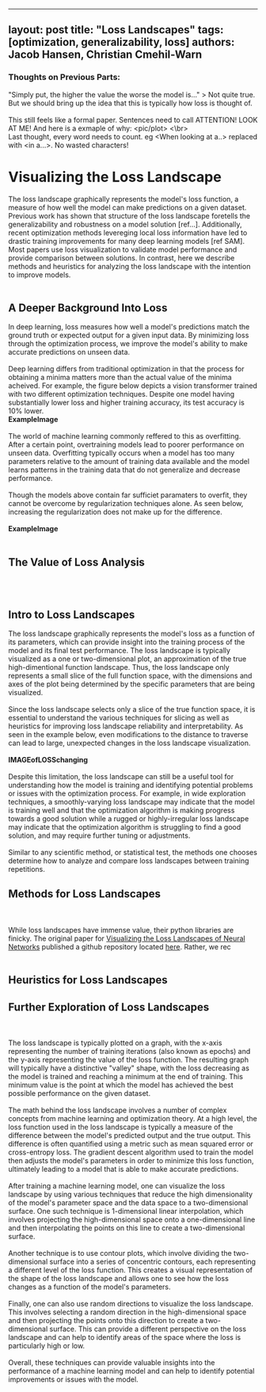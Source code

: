 
---
layout: post
title: "Loss Landscapes"
tags: [optimization, generalizability, loss]
authors: Jacob Hansen, Christian Cmehil-Warn
---

### Thoughts on Previous Parts: 
"Simply put, the higher the value the worse the model is..." > Not quite true. But we should bring up the idea that this is typically how loss is thought of. 
</br> 
</br> This still feels like a formal paper. Sentences need to call ATTENTION! LOOK AT ME! And here is a exmaple of why: \<pic/plot\>
<\br></br> Last thought, every word needs to count. eg \<When looking at a..\> replaced with \<in a...\>. No wasted characters!

# Visualizing the Loss Landscape 
The loss landscape graphically represents the model's loss function, a measure of how well the model can make predictions on a given dataset. Previous work has shown that structure of the loss landscape foretells the generalizability and robustness on a model solution \[ref...\]. 
Additionally, recent optimization methods levereging local loss information have led to drastic training improvements for many deep learning models \[ref SAM\]. Most papers use loss visualization to validate model performance and provide comparison between solutions. In contrast, here we describe methods and heuristics for analyzing the loss landscape with the intention to improve models. 
</br></br>
## A Deeper Background Into Loss
In deep learning, loss measures how well a model's predictions match the ground truth or expected output for a given input data. 
By minimizing loss through the optimization process, we improve the model's ability to make accurate predictions on unseen data. 
</br></br>
Deep learning differs from traditional optimization in that the process for obtaining a minima matters more than the actual value of the minima acheived.
For example, the figure below depicts a vision transformer trained with two different optimization techniques. Despite one model having substantially lower loss and higher training accuracy, its test accuracy is 10% lower. 
</br>**ExampleImage**</br></br>
The world of machine learning commonly reffered to this as overfitting. After a certain point, overtraining models lead to poorer performance on unseen data. Overfitting typically occurs when a model has too many parameters relative to the amount of training data available and the model learns patterns in the training data that do not generalize and decrease performance.
</br></br> 
Though the models above contain far sufficiet paramaters to overfit, they cannot be overcome by regularization techniques alone. As seen below, increasing the regularization does not make up for the difference. 
</br></br> 
**ExampleImage**
</br></br> 
## The Value of Loss Analysis 


</br></br> 
## Intro to Loss Landscapes
The loss landscape graphically represents the model's loss as a function of its parameters, which can provide insight into the training process of the model and its final test performance. 
The loss landscape is typically visualized as a one or two-dimensional plot, an approximation of the true high-dimentional function landscape. Thus, the loss landscape only represents a small slice of the full function space, 
with the dimensions and axes of the plot being determined by the specific parameters that are being visualized. 
</br></br> 
Since the loss landscape selects only a slice of the true function space, it is essential to understand the various techniques for slicing as well as heuristics for improving loss landscape reliability and interpretability. 
As seen in the example below, even modifications to the distance to traverse can lead to large, unexpected changes in the loss landscape visualization. 
</br></br> 
**IMAGEofLOSSchanging**
</br></br> 
Despite this limitation, the loss landscape can still be a useful tool for understanding how the model is training and identifying potential problems or issues with the optimization process. 
For example, in wide exploration techniques, a smoothly-varying loss landscape may indicate that the model is training well and that the optimization algorithm is making progress towards a good solution while a rugged or highly-irregular loss landscape may indicate that the optimization algorithm is struggling to find a good solution, and may require further tuning or adjustments. </br></br> 
Similar to any scientific method, or statistical test, the methods one chooses determine how to analyze and compare loss landscapes between training repetitions. 

## Methods for Loss Landscapes






</br></br> 
While loss landscapes have immense value, their python libraries 
are finicky. The original paper for [Visualizing the Loss Landscapes of Neural Networks](https://arxiv.org/pdf/1712.09913.pdf) 
published a github repository located [here](https://github.com/tomgoldstein/loss-landscape). Rather, we rec
</br></br> 


## Heuristics for Loss Landscapes


## Further Exploration of Loss Landscapes


</br></br>
The loss landscape is typically plotted on a graph, with the x-axis representing the number of training iterations (also known as epochs) and the y-axis representing the value of the loss function. The resulting graph will typically have a distinctive "valley" shape, with the loss decreasing as the model is trained and reaching a minimum at the end of training. This minimum value is the point at which the model has achieved the best possible performance on the given dataset.
</br></br>
The math behind the loss landscape involves a number of complex concepts from machine learning and optimization theory. At a high level, the loss function used in the loss landscape is typically a measure of the difference between the model's predicted output and the true output. This difference is often quantified using a metric such as mean squared error or cross-entropy loss. The gradient descent algorithm used to train the model then adjusts the model's parameters in order to minimize this loss function, ultimately leading to a model that is able to make accurate predictions.
</br></br>
After training a machine learning model, one can visualize the loss landscape by using various techniques that reduce the high dimensionality of the model's parameter space and the data space to a two-dimensional surface. One such technique is 1-dimensional linear interpolation, which involves projecting the high-dimensional space onto a one-dimensional line and then interpolating the points on this line to create a two-dimensional surface.
</br></br>
Another technique is to use contour plots, which involve dividing the two-dimensional surface into a series of concentric contours, each representing a different level of the loss function. This creates a visual representation of the shape of the loss landscape and allows one to see how the loss changes as a function of the model's parameters.
</br></br>
Finally, one can also use random directions to visualize the loss landscape. This involves selecting a random direction in the high-dimensional space and then projecting the points onto this direction to create a two-dimensional surface. This can provide a different perspective on the loss landscape and can help to identify areas of the space where the loss is particularly high or low.
</br></br>
Overall, these techniques can provide valuable insights into the performance of a machine learning model and can help to identify potential improvements or issues with the model.
</br></br>







